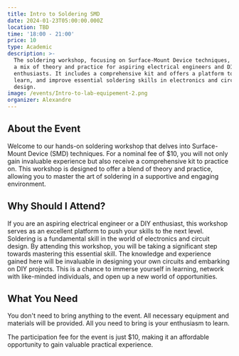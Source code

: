 ```yaml
---
title: Intro to Soldering SMD
date: 2024-01-23T05:00:00.000Z
location: TBD
time: '18:00 - 21:00'
price: 10
type: Academic
description: >-
  The soldering workshop, focusing on Surface-Mount Device techniques, provides
  a mix of theory and practice for aspiring electrical engineers and DIY
  enthusiasts. It includes a comprehensive kit and offers a platform to network,
  learn, and improve essential soldering skills in electronics and circuit
  design.
image: /events/Intro-to-lab-equipement-2.png
organizer: Alexandre
---
```


## About the Event

Welcome to our hands-on soldering workshop that delves into Surface-Mount Device (SMD) techniques. For a nominal fee of $10, you will not only gain invaluable experience but also receive a comprehensive kit to practice on. This workshop is designed to offer a blend of theory and practice, allowing you to master the art of soldering in a supportive and engaging environment.

## Why Should I Attend?

If you are an aspiring electrical engineer or a DIY enthusiast, this workshop serves as an excellent platform to push your skills to the next level. Soldering is a fundamental skill in the world of electronics and circuit design. By attending this workshop, you will be taking a significant step towards mastering this essential skill. The knowledge and experience gained here will be invaluable in designing your own circuits and embarking on DIY projects. This is a chance to immerse yourself in learning, network with like-minded individuals, and open up a new world of opportunities.

## What You Need

You don't need to bring anything to the event. All necessary equipment and materials will be provided. All you need to bring is your enthusiasm to learn.

The participation fee for the event is just $10, making it an affordable opportunity to gain valuable practical experience.

